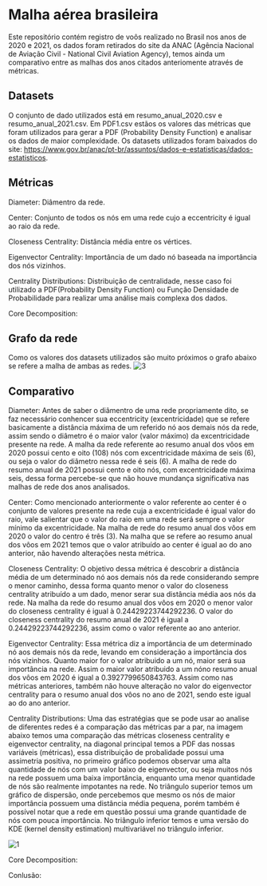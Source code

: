 # Malha aérea brasileira
Este repositório contém registro de voôs realizado no Brasil nos anos de 2020 e 2021, os dados foram retirados do site da ANAC (Agência Nacional de Aviação Civil - National Civil Aviation Agency), temos ainda um comparativo entre as malhas dos anos citados anteriomente através de métricas. 

## Datasets
O conjunto de dado utilizados está em resumo_anual_2020.csv e resumo_anual_2021.csv.
Em PDF1.csv estãos os valores das métricas que foram utilizados para gerar a PDF (Probability Density Function) e analisar os dados de maior complexidade. 
Os datasets utilizados foram baixados do site: https://www.gov.br/anac/pt-br/assuntos/dados-e-estatisticas/dados-estatisticos.

## Métricas
Diameter: Diâmentro da rede.


Center: Conjunto de todos os nós em uma rede cujo a eccentricity é igual ao raio da rede.


Closeness Centrality: Distância média entre os vértices.


Eigenvector Centrality: Importância de um dado nó baseada na importância dos nós vizinhos.


Centrality Distributions: Distribuição de centralidade, nesse caso foi utilizado a PDF(Probability Density Function) ou Função Densidade de Probabilidade para realizar uma análise mais complexa dos dados.


Core Decomposition:



## Grafo da rede
Como os valores dos datasets utilizados são muito próximos o grafo abaixo se refere a malha de ambas as redes.
![3](https://user-images.githubusercontent.com/41967839/128645330-9a07c46a-7fa0-406f-86ca-77bd9fe079f4.png)



## Comparativo

Diameter: Antes de saber o diâmentro de uma rede propriamente dito, se faz necessário conhencer sua eccentricity (excentricidade) que se refere basicamente a distância máxima de um referido nó aos demais nós da rede, assim sendo o diâmetro é o maior valor (valor máximo) da excentricidade presente na rede. A malha da rede referente ao resumo anual dos vôos em 2020 possui cento e oito (108) nós com excentricidade máxima de seis (6), ou seja o valor do diâmetro nessa rede é seis (6). A malha de rede do resumo anual de 2021 possui cento e oito nós, com excentricidade máxima seis, dessa forma percebe-se que não houve mundança significativa nas malhas de rede dos anos analisados.


Center: Como mencionado anteriormente o valor referente ao center é o conjunto de valores presente na rede cuja a excentricidade é igual valor do raio, vale salientar que o valor do raio em uma rede será sempre o valor mínimo da excentricidade. Na malha de rede do resumo anual dos vôos em 2020 o valor do centro é três (3). Na malha que se refere ao resumo anual dos vôos em 2021 temos que o valor atribuído ao center é igual ao do ano anterior, não havendo alterações nesta métrica.


Closeness Centrality: O objetivo dessa métrica é descobrir a distância média de um determinado nó aos demais nós da rede considerando sempre o menor caminho, dessa forma quanto menor o valor do closeness centrality atribuído a um dado, menor serar sua distância média aos nós da rede. Na malha da rede do resumo anual dos vôos em 2020 o menor valor do closeness centrality é igual à 0.24429223744292236. O valor do closeness centrality do resumo anual de 2021 é igual a 0.24429223744292236, assim como o valor referente ao ano anterior.


Eigenvector Centrality: Essa métrica diz a importância de um determinado nó aos demais nós da rede, levando em consideração a importância dos nós vizinhos. Quanto maior for o valor atribuido a um nó, maior será sua importância na rede. Assim o maior valor atribuido a um nóno resumo anual dos vôos em 2020 é igual a 0.3927799650843763. Assim como nas métricas anteriores, também não houve alteração no valor do eigenvector centrality para o resumo anual dos vôos no ano de 2021, sendo este igual ao do ano anterior.


Centrality Distributions: Uma das estratégias que se pode usar ao analise de diferentes redes é a comparação das métricas par a par, na imagem abaixo temos uma comparação das métricas closeness centrality e eigenvector centrality, na diagonal principal temos a PDF das nossas variáveis (métricas), essa distribuição de probalidade possui uma assimetria positiva, no primeiro gráfico podemos observar uma alta quantidade de nós com um valor baixo de eigenvector, ou seja muitos nós na rede possuem uma baixa importância, enquanto uma menor quantidade de nós são realmente impotantes na rede. No triângulo superior temos um gráfico de dispersão, onde percebemos que mesmo os nós de maior importância possuem uma distância média pequena, porém também é possível notar que a rede em questão possui uma grande quantidade de nós com pouca importância. No triângulo inferior temos  e uma versão do KDE (kernel density estimation) multivariável no triângulo inferior.


![1](https://user-images.githubusercontent.com/41967839/128634008-0b57833b-1ecf-4b20-9fe0-77284c9f7d3f.png)



Core Decomposition:


Conlusão:
